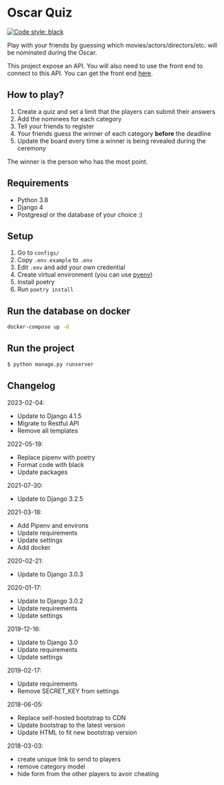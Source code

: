 # Oscar Quiz

<a href="https://github.com/psf/black"><img alt="Code style: black" src="https://img.shields.io/badge/code%20style-black-000000.svg"></a>

Play with your friends by guessing which movies/actors/directors/etc. will be nominated during the Oscar.

This project expose an API. You will also need to use the front end to connect to this API. You can get the front end [here](https://github.com/nortigo/oscarquiz_app).

## How to play?

1. Create a quiz and set a limit that the players can submit their answers
2. Add the nominees for each category
3. Tell your friends to register
4. Your friends guess the winner of each category **before** the deadline
5. Update the board every time a winner is being revealed during the ceremony

The winner is the person who has the most point.

## Requirements

* Python 3.8
* Django 4
* Postgresql or the database of your choice :)

## Setup

1. Go to `configs/`
2. Copy `.env.example` to `.env`
3. Edit `.env` and add your own credential
4. Create virtual environment (you can use [pyenv](https://github.com/pyenv/pyenv))
5. Install poetry
6. Run `poetry install`

## Run the database on docker

```bash
docker-compose up -d
```

## Run the project

```bash
$ python manage.py runserver
```

## Changelog

2023-02-04:

* Update to Django 4.1.5
* Migrate to Restful API
* Remove all templates

2022-05-19:

* Replace pipenv with poetry
* Format code with black
* Update packages

2021-07-30:

* Update to Django 3.2.5

2021-03-18:

* Add Pipenv and environs
* Update requirements
* Update settings
* Add docker

2020-02-21:

* Update to Django 3.0.3

2020-01-17:

* Update to Django 3.0.2
* Update requirements
* Update settings

2019-12-16:

* Update to Django 3.0
* Update requirements
* Update settings

2019-02-17:

* Update requirements
* Remove SECRET_KEY from settings

2018-06-05:

* Replace self-hosted bootstrap to CDN
* Update bootstrap to the latest version
* Update HTML to fit new bootstrap version

2018-03-03:

* create unique link to send to players
* remove category model
* hide form from the other players to avoir cheating